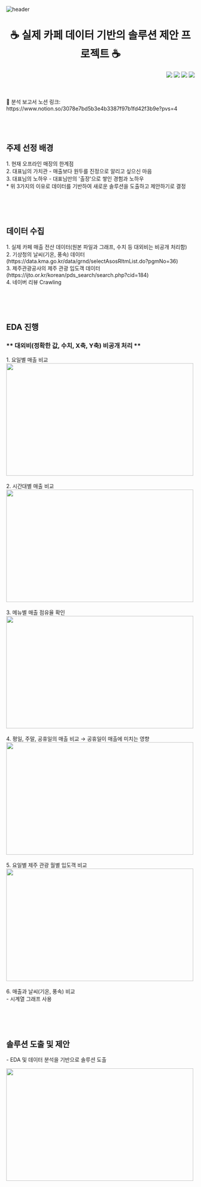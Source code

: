 ![header](https://capsule-render.vercel.app/api?type=Waving&color=61380B&height=200&text=Project&fontColor=FFFFFF)

<h1 align="center"> ☕ 실제 카페 데이터 기반의 솔루션 제안 프로젝트 ☕ </h1>
<div align='right'>
  <img src="https://img.shields.io/badge/Python-3776AB?style=flat-square&logo=Python&logoColor=white"/> <img src="https://img.shields.io/badge/Tableau-E97627?style=flat-square&logo=Tableau&logoColor=white"/> <img src="https://img.shields.io/badge/Colab-F9AB00?style=flat-square&logo=GoogleColab&logoColor=white"/> <img src="https://img.shields.io/badge/Jupyter-F37626?style=flat-square&logo=Jupyter&logoColor=white"/> 
</div>
<br>
<br>
<br>
<div align='left'>
  📄 분석 보고서 노션 링크: https://www.notion.so/3078e7bd5b3e4b3387f97b1fd42f3b9e?pvs=4
</div>
<br>
<br>
<br>
<h2 align="left"> 주제 선정 배경 </h2>
<p align="left">
  1. 현재 오프라인 매장의 한계점<br>
  2. 대표님의 가치관 - 매출보다 원두를 진정으로 알리고 싶으신 마음<br>
  3. 대표님의 노하우 - 대표님만의 '출장'으로 쌓인 경험과 노하우<br>
  * 위 3가지의 이유로 데이터를 기반하여 새로운 솔루션을 도출하고 제안하기로 결정
</p>
<br>
<br>
<br>
<h2 align="left"> 데이터 수집 </h2>
<p align="left">
  1. 실제 카페 매출 전산 데이터(원본 파일과 그래프, 수치 등 대외비는 비공개 처리함)<br>
  2. 기상청의 날씨(기온, 풍속) 데이터(https://data.kma.go.kr/data/grnd/selectAsosRltmList.do?pgmNo=36)<br>
  3. 제주관광공사의 제주 관광 입도객 데이터(https://ijto.or.kr/korean/pds_search/search.php?cid=184)<br>
  4. 네이버 리뷰 Crawling
</p>
<br>
<br>
<br>
<h2 align="left"> EDA 진행 </h2>
<h3 align='left'> ** 대외비(정확한 값, 수치, X축, Y축) 비공개 처리 ** </h3>
<p align="left">
  1. 요일별 매출 비교<br>
  <img src="https://github.com/syur997/Project_CoffeePrince5/assets/110324563/edffec00-e286-4eee-ae8e-2e4fa3996866.png" width="500" height="300"/><br>
  <br>
  2. 시간대별 매출 비교<br>
  <img src="https://github.com/syur997/Project_CoffeePrince5/assets/110324563/1a368def-3974-4d73-bc5d-de4cde5f7429.png" width="500" height="300"/><br>
  <br>
  3. 메뉴별 매출 점유율 확인<br>
  <img src="https://github.com/syur997/Project_CoffeePrince5/assets/110324563/775e9e9d-2bbd-4161-9e73-7be54b24f743.png" width="500" height="300"/><br>
  <br>
  4. 평일, 주말, 공휴일의 매출 비교 → 공휴일이 매출에 미치는 영향<br>
  <img src="https://github.com/syur997/Project_CoffeePrince5/assets/110324563/03f3e1c6-8a4e-4436-9904-d4700d24487e.png" width="500" height="300"/><br>
  <br>
  5. 요일별 제주 관광 월별 입도객 비교<br>
  <img src="https://github.com/syur997/Project_CoffeePrince5/assets/110324563/17a469ba-7250-4103-8c59-b604715a5a2b.png" width="500" height="300"/><br>
  <br>
  6. 매출과 날씨(기온, 풍속) 비교<br>
  - 시계열 그래프 사용
</p>
<br>
<br>
<br>
<h2 align="left"> 솔루션 도출 및 제안 </h2>
- EDA 및 데이터 분석을 기반으로 솔루션 도출
<p align="left">
  <img src="https://github.com/syur997/Project_CoffeePrince5/assets/110324563/5ff222c2-6b75-4b9a-a3b8-02dfec40e235.png" width="500" height="300"/><br>
</p>
